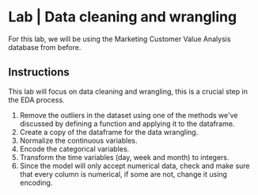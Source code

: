 # Lab | Data cleaning and wrangling

For this lab, we will be using the Marketing Customer Value Analysis database from before.

## Instructions
This lab will focus on data cleaning and wrangling, this is a crucial step in the EDA process.

1. Remove the outliers in the dataset using one of the methods we've discussed by defining a function and applying it to the dataframe.
2. Create a copy of the dataframe for the data wrangling.
3. Normalize the continuous variables.
4. Encode the categorical variables.
5. Transform the time variables (day, week and month) to integers.
6. Since the model will only accept numerical data, check and make sure that every column is numerical, if some are not, change it using encoding.
